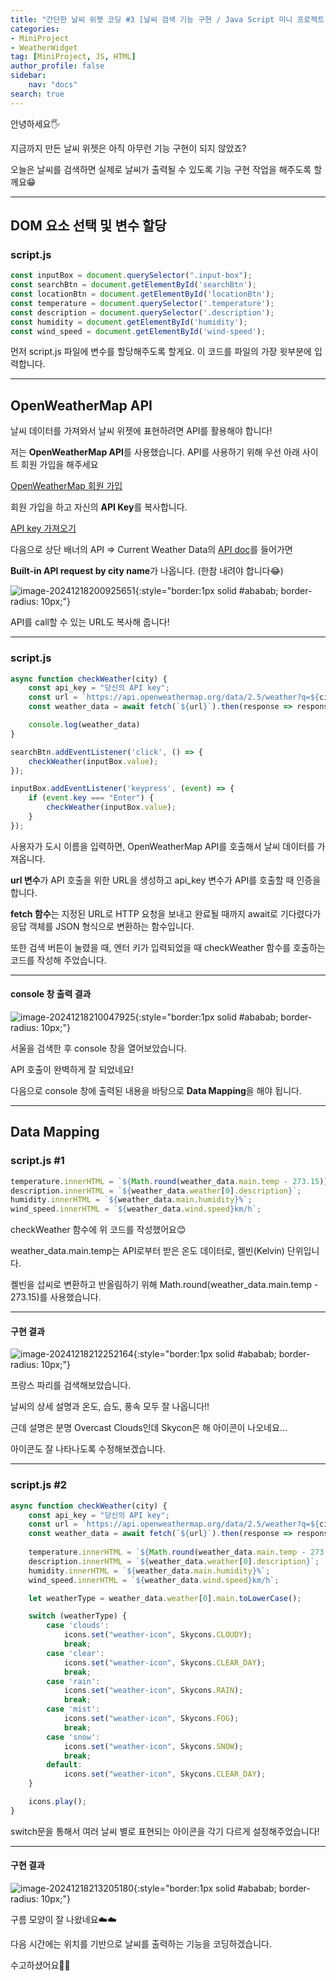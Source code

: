 ```yaml
---
title: "간단한 날씨 위젯 코딩 #3 [날씨 검색 기능 구현 / Java Script 미니 프로젝트]"
categories:
- MiniProject
- WeatherWidget
tag: [MiniProject, JS, HTML]
author_profile: false
sidebar:
    nav: "docs"
search: true
---
```

안녕하세요🖐️

지금까지 만든 날씨 위젯은 아직 아무런 기능 구현이 되지 않았죠?

오늘은 날씨를 검색하면 실제로 날씨가 출력될 수 있도록 기능 구현 작업을 해주도록 할께요😁

***

## DOM 요소 선택 및 변수 할당

### script.js

```js
const inputBox = document.querySelector(".input-box");
const searchBtn = document.getElementById('searchBtn');
const locationBtn = document.getElementById('locationBtn');
const temperature = document.querySelector('.temperature');
const description = document.querySelector('.description');
const humidity = document.getElementById('humidity');
const wind_speed = document.getElementById('wind-speed');
```

먼저 script.js 파일에 변수를 할당해주도록 할게요. 이 코드를 파일의 가장 윗부분에 입력합니다.

***

## OpenWeatherMap API

날씨 데이터를 가져와서 날씨 위젯에 표현하려면 API를 활용해야 합니다!

저는 **OpenWeatherMap API**를 사용했습니다. API를 사용하기 위해 우선 아래 사이트 회원 가입을 해주세요

[OpenWeatherMap 회원 가입]("https://openweathermap.org/")

회원 가입을 하고 자신의 **API Key**를 복사합니다.

[API key 가져오기]("https://home.openweathermap.org/api_keys")

다음으로 상단 배너의 API => Current Weather Data의 [API doc]("https://openweathermap.org/current")를 들어가면

**Built-in API request by city name**가 나옵니다. (한참 내려야 합니다😂)

![image-20241218200925651](../../../assets/img/posts/2024-12-18-weather_widget_3/image-20241218200925651.png){:style="border:1px solid #ababab; border-radius: 10px;"}

API를 call할 수 있는 URL도 복사해 줍니다!

***

### script.js

```js
async function checkWeather(city) {
    const api_key = "당신의 API key";
    const url = `https://api.openweathermap.org/data/2.5/weather?q=${city}&appid=${api_key}`;
    const weather_data = await fetch(`${url}`).then(response => response.json());

    console.log(weather_data)
}

searchBtn.addEventListener('click', () => {
    checkWeather(inputBox.value);
});

inputBox.addEventListener('keypress', (event) => {
    if (event.key === "Enter") {
        checkWeather(inputBox.value);
    }
});
```

사용자가 도시 이름을 입력하면, OpenWeatherMap API를 호출해서 날씨 데이터를 가져옵니다.

**url 변수**가 API 호출을 위한 URL을 생성하고 api_key 변수가 API를 호출할 때 인증을 합니다.

**fetch 함수**는 지정된 URL로 HTTP 요청을 보내고 완료될 때까지 await로 기다렸다가 응답 객체를 JSON 형식으로 변환하는 함수입니다.

또한 검색 버튼이 눌렸을 때, 엔터 키가 입력되었을 때 checkWeather 함수를 호출하는 코드를 작성해 주었습니다.

***

#### console 창 출력 결과

![image-20241218210047925](../../../assets/img/posts/2024-12-18-weather_widget_3/image-20241218210047925.png){:style="border:1px solid #ababab; border-radius: 10px;"}

서울을 검색한 후 console 창을 열어보았습니다.

API 호출이 완벽하게 잘 되었네요!

다음으로 console 창에 출력된 내용을 바탕으로 **Data Mapping**을 해야 됩니다.

***

## Data Mapping

### script.js #1

```js
temperature.innerHTML = `${Math.round(weather_data.main.temp - 273.15)}°C`;
description.innerHTML = `${weather_data.weather[0].description}`;
humidity.innerHTML = `${weather_data.main.humidity}%`;
wind_speed.innerHTML = `${weather_data.wind.speed}km/h`;
```

checkWeather 함수에 위 코드를 작성했어요😊

weather_data.main.temp는 API로부터 받은 온도 데이터로, 켈빈(Kelvin) 단위입니다.

켈빈을 섭씨로 변환하고 반올림하기 위해 Math.round(weather_data.main.temp - 273.15)를 사용했습니다.

***

#### 구현 결과

![image-20241218212252164](../../../assets/img/posts/2024-12-18-weather_widget_3/image-20241218212252164.png){:style="border:1px solid #ababab; border-radius: 10px;"}

프랑스 파리를 검색해보았습니다.

날씨의 상세 설명과 온도, 습도, 풍속 모두 잘 나옵니다!!

근데 설명은 분명 Overcast Clouds인데 Skycon은 해 아이콘이 나오네요...

아이콘도 잘 나타나도록 수정해보겠습니다.

***

### script.js #2

```js
async function checkWeather(city) {
    const api_key = "당신의 API key";
    const url = `https://api.openweathermap.org/data/2.5/weather?q=${city}&appid=${api_key}`;
    const weather_data = await fetch(`${url}`).then(response => response.json());
    
    temperature.innerHTML = `${Math.round(weather_data.main.temp - 273.15)}°C`;
    description.innerHTML = `${weather_data.weather[0].description}`;
    humidity.innerHTML = `${weather_data.main.humidity}%`;
    wind_speed.innerHTML = `${weather_data.wind.speed}km/h`;

    let weatherType = weather_data.weather[0].main.toLowerCase();

    switch (weatherType) {
        case 'clouds':
            icons.set("weather-icon", Skycons.CLOUDY);
            break;
        case 'clear':
            icons.set("weather-icon", Skycons.CLEAR_DAY);
            break;
        case 'rain':
            icons.set("weather-icon", Skycons.RAIN);
            break;
        case 'mist':
            icons.set("weather-icon", Skycons.FOG);
            break;
        case 'snow':
            icons.set("weather-icon", Skycons.SNOW);
            break;
        default:
            icons.set("weather-icon", Skycons.CLEAR_DAY);
    }

    icons.play();
}
```

switch문을 통해서 여러 날씨 별로 표현되는 아이콘을 각기 다르게 설정해주었습니다!

***

#### 구현 결과

![image-20241218213205180](../../../assets/img/posts/2024-12-18-weather_widget_3/image-20241218213205180.png){:style="border:1px solid #ababab; border-radius: 10px;"}

구름 모양이 잘 나왔네요☁️☁️

다음 시간에는 위치를 기반으로 날씨를 출력하는 기능을 코딩하겠습니다.

수고하셨어요👏👏
